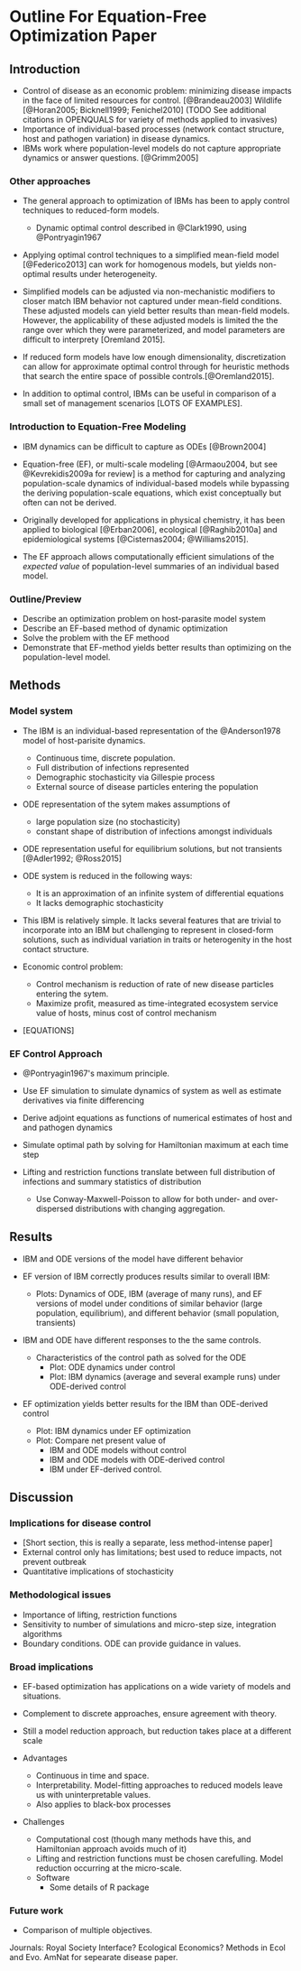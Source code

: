 # Outline For Equation-Free Optimization Paper

## Introduction

-   Control of disease as an economic problem: minimizing disease impacts in the face of limited resources for control.  [@Brandeau2003] Wildlife [@Horan2005; Bicknell1999; Fenichel2010]   (TODO See additional citations in OPENQUALS for variety of methods applied to invasives)
-   Importance of individual-based processes (network contact structure, host and pathogen variation) in disease dynamics.
-   IBMs work where population-level models do not capture appropriate dynamics or answer questions. [@Grimm2005]
### Other approaches

-  The general approach to optimization of IBMs has been to apply control techniques
   to reduced-form models.
   - Dynamic optimal control described in @Clark1990, using @Pontryagin1967
   
-  Applying optimal control techniques to a simplified mean-field model [@Federico2013]
   can work for homogenous models, but yields non-optimal results under heterogeneity.
-  Simplified models can be adjusted via non-mechanistic modifiers to closer match IBM
behavior not captured under mean-field conditions.  These adjusted models can yield
better results than mean-field models. However, the applicability of these adjusted models
is limited the the range over which they were parameterized, and model parameters
are difficult to interprety [Oremland 2015].
-  If reduced form models have low enough dimensionality, discretization can allow for
   approximate optimal control through  for heuristic methods that search the entire space of possible controls.[@Oremland2015].
-  In addition to optimal control, IBMs can be useful in comparison of a small set of management
scenarios [LOTS OF EXAMPLES].

### Introduction to Equation-Free Modeling

-   IBM dynamics can be difficult to capture as ODEs [@Brown2004]

-   Equation-free (EF), or multi-scale modeling [@Armaou2004, but see @Kevrekidis2009a for review]
is a method for capturing and analyzing population-scale dynamics of individual-based models while
bypassing the deriving population-scale equations, which exist conceptually but often
can not be derived.
-   Originally developed for applications in physical chemistry, it has been applied to biological  [@Erban2006], ecological [@Raghib2010a]
and epidemiological systems [@Cisternas2004; @Williams2015].
    
-  The EF approach allows computationally efficient simulations of the *expected value* of
   population-level summaries of an individual based model.
   
### Outline/Preview

-   Describe an optimization problem on host-parasite model system
-   Describe an EF-based method of dynamic optimization
-   Solve the problem with the EF methood
-   Demonstrate that EF-method yields better results than optimizing on the population-level model.

## Methods

### Model system

-   The IBM is an individual-based representation of the @Anderson1978 model of
    host-parisite dynamics.
    
    -   Continuous time, discrete population.
    -   Full distribution of infections represented
    -   Demographic stochasticity via Gillespie process
    -   External source of disease particles entering the population

-   ODE representation of the sytem makes assumptions of
    -   large population size (no stochasticity)
    -   constant shape of distribution of infections amongst individuals
    
-   ODE representation useful for equilibrium solutions, but not transients [@Adler1992; @Ross2015]
-   ODE system is reduced in the following ways:
    -   It is an approximation of an infinite system of differential equations
    -   It lacks demographic stochasticity
    
-   This IBM is relatively simple.  It lacks several features that are trivial to incorporate into an IBM but challenging to represent
in closed-form solutions, such as individual variation in traits or heterogenity in the host contact structure.  

-   Economic control problem:
    -   Control mechanism is reduction of rate of new disease particles entering the sytem.
    -   Maximize profit,  measured as time-integrated ecosystem service value of hosts, minus cost of control mechanism
    

-   [EQUATIONS]

### EF Control Approach

-   @Pontryagin1967's maximum principle.  

-   Use EF simulation to simulate dynamics of system as well as estimate derivatives via finite differencing
-   Derive adjoint equations as functions of numerical estimates of host and and pathogen dynamics
-   Simulate optimal path by solving for Hamiltonian maximum at each time step

-  Lifting and restriction functions translate between full distribution of infections and summary statistics
   of distribution
   -   Use Conway-Maxwell-Poisson to allow for both under- and over-dispersed distributions with changing
       aggregation.

## Results

-   IBM and ODE versions of the model have different behavior
-   EF version of IBM correctly produces results similar to overall IBM:
    -   Plots: Dynamics of ODE, IBM (average of many runs), and EF versions of model
        under conditions of similar behavior (large population, equilibrium), and 
        different behavior (small population, transients)
        
-   IBM and ODE have different responses to the the same controls.
    -   Characteristics of the control path as solved for the ODE
        -   Plot: ODE dynamics under control
        -   Plot: IBM dynamics (average and several example runs) under ODE-derived control
        
-   EF optimization yields better results for the IBM than ODE-derived control
    -   Plot: IBM dynamics under EF optimization
    -   Plot: Compare net present value of
        -   IBM and ODE models without control
        -   IBM and ODE models with ODE-derived control
        -   IBM under EF-derived control.

## Discussion

### Implications for disease control

-   [Short section, this is really a separate, less method-intense paper]
-   External control only has limitations; best used to reduce impacts, not prevent outbreak
-   Quantitative implications of stochasticity

### Methodological issues

-  Importance of lifting, restriction functions
-  Sensitivity to number of simulations and micro-step size, integration algorithms
-  Boundary conditions.  ODE can provide guidance in values. 


### Broad implications

-  EF-based optimization has applications on a wide variety of models and situations.
  -  Complement to discrete approaches, ensure agreement with theory.

-  Still a model reduction approach, but reduction takes place at a different scale
-  Advantages
    -   Continuous in time and space. 
    -   Interpretability.  Model-fitting approaches to reduced models leave us with uninterpretable values.
    -   Also applies to black-box processes
-  Challenges
    -   Computational cost (though many methods have this, and Hamiltonian approach avoids much of it)
    -   Lifting and restriction functions must be chosen carefulling.  Model reduction occurring at the micro-scale.
    -   Software
        - Some details of R package
   
### Future work

-   Comparison of multiple objectives.


Journals: Royal Society Interface? Ecological Economics?
Methods in Ecol and Evo.  AmNat for sepearate disease paper.  
